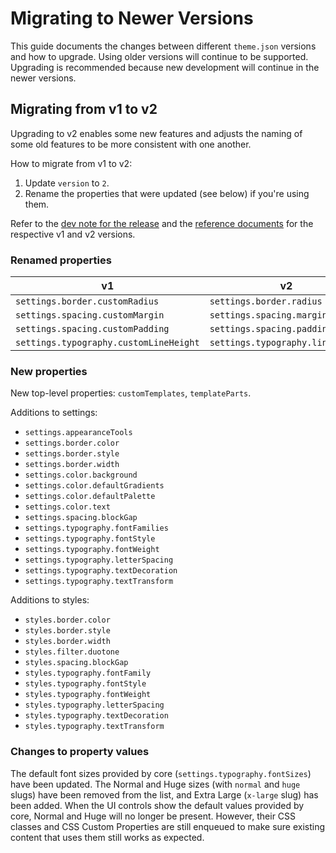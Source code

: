 # Migrating to Newer Versions

This guide documents the changes between different `theme.json` versions and how to upgrade. Using older versions will continue to be supported. Upgrading is recommended because new development will continue in the newer versions.

## Migrating from v1 to v2

Upgrading to v2 enables some new features and adjusts the naming of some old features to be more consistent with one another.

How to migrate from v1 to v2:

1. Update `version` to `2`.
2. Rename the properties that were updated (see below) if you're using them.

Refer to the [dev note for the release](https://make.wordpress.org/core/2022/01/08/updates-for-settings-styles-and-theme-json/) and the [reference documents](/docs/reference-guides/theme-json-reference/README.md) for the respective v1 and v2 versions.

### Renamed properties

| v1                                         | v2                                   |
| ------------------------------------------ | ------------------------------------ |
| `settings.border.customRadius`             | `settings.border.radius`             |
| `settings.spacing.customMargin`            | `settings.spacing.margin`            |
| `settings.spacing.customPadding`           | `settings.spacing.padding`           |
| `settings.typography.customLineHeight`     | `settings.typography.lineHeight`     |

### New properties

New top-level properties: `customTemplates`, `templateParts`.

Additions to settings:

- `settings.appearanceTools`
- `settings.border.color`
- `settings.border.style`
- `settings.border.width`
- `settings.color.background`
- `settings.color.defaultGradients`
- `settings.color.defaultPalette`
- `settings.color.text`
- `settings.spacing.blockGap`
- `settings.typography.fontFamilies`
- `settings.typography.fontStyle`
- `settings.typography.fontWeight`
- `settings.typography.letterSpacing`
- `settings.typography.textDecoration`
- `settings.typography.textTransform`

Additions to styles:

- `styles.border.color`
- `styles.border.style`
- `styles.border.width`
- `styles.filter.duotone`
- `styles.spacing.blockGap`
- `styles.typography.fontFamily`
- `styles.typography.fontStyle`
- `styles.typography.fontWeight`
- `styles.typography.letterSpacing`
- `styles.typography.textDecoration`
- `styles.typography.textTransform`

### Changes to property values

The default font sizes provided by core (`settings.typography.fontSizes`) have been updated. The Normal and Huge sizes (with `normal` and `huge` slugs) have been removed from the list, and Extra Large (`x-large` slug) has been added. When the UI controls show the default values provided by core, Normal and Huge will no longer be present. However, their CSS classes and CSS Custom Properties are still enqueued to make sure existing content that uses them still works as expected.
